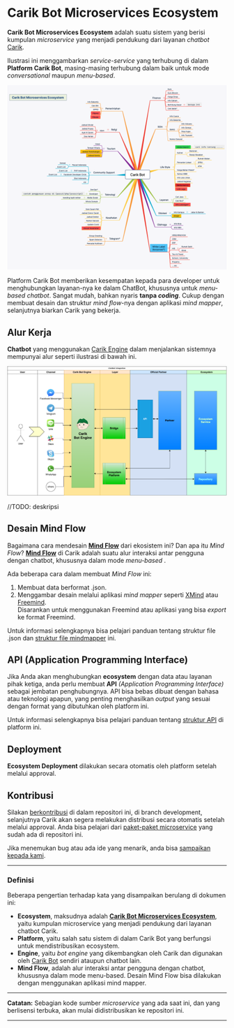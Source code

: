 # Carik Bot Microservices Ecosystem

**Carik Bot Microservices Ecosystem** adalah suatu sistem yang berisi kumpulan _microservice_ yang menjadi pendukung dari layanan _chatbot_ [Carik](https://carik.id).

Ilustrasi ini menggambarkan _service-service_ yang terhubung di dalam **Platform Carik Bot**, masing-masing terhubung dalam baik untuk mode _conversational_ maupun _menu-based_.
 
![Ecosystem](images/Carik-Bot-Microservices-Ecosystem.png)

Platform Carik Bot memberikan kesempatan kepada para developer untuk menghubungkan layanan-nya ke dalam ChatBot, khususnya untuk _menu-based chatbot_. Sangat mudah, bahkan nyaris **tanpa _coding_**. Cukup dengan membuat desain dan struktur _mind flow_-nya dengan aplikasi _mind mapper_, selanjutnya biarkan Carik yang bekerja.

## Alur Kerja

**Chatbot** yang menggunakan [Carik Engine](https://carik.id) dalam menjalankan sistemnya mempunyai alur seperti ilustrasi di bawah ini.

![Arsitektur](images/Carik-Integration.png)

//TODO: deskripsi

## Desain Mind Flow

Bagaimana cara mendesain **[Mind Flow](docs/mindmap-structure.md)** dari ekosistem ini? Dan apa itu *Mind Flow*? **[Mind Flow](docs/mindmap-structure.md)** di Carik adalah suatu alur interaksi antar pengguna dengan chatbot, khususnya dalam mode _menu-based_ .

Ada beberapa cara dalam membuat _Mind Flow_ ini:

1. Membuat data berformat .json.
2. Menggambar desain melalui aplikasi _mind mapper_ seperti [XMind](https://www.xmind.net/) atau [Freemind](https://sourceforge.net/projects/freemind/).<br>Disarankan untuk menggunakan Freemind atau aplikasi yang bisa _export_ ke format Freemind.

Untuk informasi selengkapnya bisa pelajari panduan tentang struktur file .json dan [struktur file mindmapper](docs/mindmap-structure.md) ini.

## API (Application Programming Interface)

Jika Anda akan menghubungkan **ecosystem** dengan data atau layanan pihak ketiga, anda perlu membuat **API** _(Application Programming Interface)_ sebagai jembatan penghubungnya. API bisa bebas dibuat dengan bahasa atau teknologi apapun, yang penting menghasilkan _output_ yang sesuai dengan format yang dibutuhkan oleh platform ini.

Untuk informasi selengkapnya bisa pelajari panduan tentang [struktur API](docs/api-structure.md) di platform ini.

## Deployment

**Ecosystem Deployment** dilakukan secara otomatis oleh platform setelah melalui approval.


## Kontribusi

Silakan [berkontribusi](CONTRIBUTING.md) di dalam repositori ini, di branch development, selanjutnya Carik akan segera melakukan distribusi secara otomatis setelah melalui approval. Anda bisa pelajari dari [paket-paket microservice](docs/package-list.md) yang sudah ada di repositori ini.

Jika menemukan bug atau ada ide yang menarik, anda bisa [sampaikan kepada kami](https://github.com/CarikBot/ecosystem/issues/new/choose).

***

### Definisi 

Beberapa pengertian terhadap kata yang disampaikan berulang di dokumen ini:

- **Ecosystem**, maksudnya adalah **[Carik Bot Microservices Ecosystem](https://github.com/CarikBot/ecosystem)**, yaitu kumpulan microservice yang menjadi pendukung dari layanan chatbot Carik.
- **Platform**, yaitu salah satu sistem di dalam Carik Bot yang berfungsi untuk mendistribusikan ecosystem.
- **Engine**, yaitu _bot engine_ yang dikembangkan oleh Carik dan digunakan oleh [Carik Bot](https://carik.id) sendiri ataupun chatbot lain.
- **Mind Flow**, adalah alur interaksi antar pengguna dengan chatbot, khususnya dalam mode menu-based. Desain Mind Flow bisa dilakukan dengan menggunakan aplikasi mind mapper.

***

**Catatan:**
Sebagian kode sumber _microservice_ yang ada saat ini, dan yang berlisensi terbuka, akan mulai didistribusikan ke repositori ini.

___



